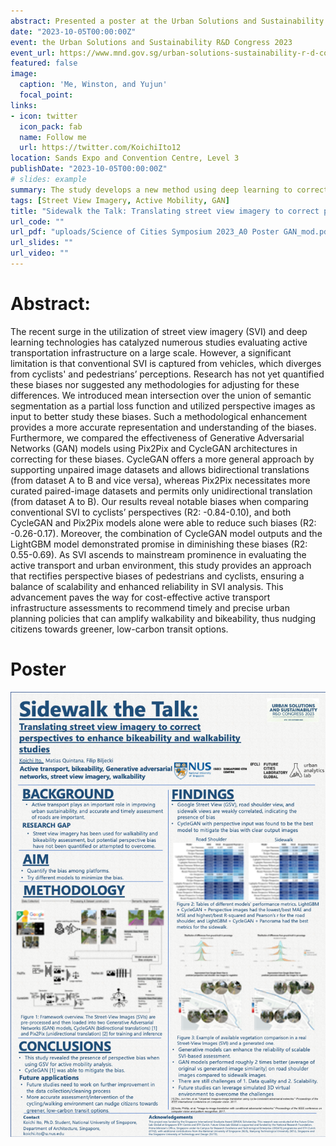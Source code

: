 ```yaml
---
abstract: Presented a poster at the Urban Solutions and Sustainability R&D Congress
date: "2023-10-05T00:00:00Z"
event: the Urban Solutions and Sustainability R&D Congress 2023
event_url: https://www.mnd.gov.sg/urban-solutions-sustainability-r-d-congress-2023
featured: false
image:
  caption: 'Me, Winston, and Yujun'
  focal_point: 
links:
- icon: twitter
  icon_pack: fab
  name: Follow me
  url: https://twitter.com/KoichiIto12
location: Sands Expo and Convention Centre, Level 3
publishDate: "2023-10-05T00:00:00Z"
# slides: example
summary: The study develops a new method using deep learning to correct perspective biases in street view imagery, improving the assessment of active transportation infrastructure from the viewpoint of cyclists and pedestrians.
tags: [Street View Imagery, Active Mobility, GAN]
title: "Sidewalk the Talk: Translating street view imagery to correct perspectives to enhance bikeability and walkability studies"
url_code: ""
url_pdf: "uploads/Science of Cities Symposium 2023_A0 Poster GAN_mod.pdf"
url_slides: ""
url_video: ""
---
```


# Abstract:
The recent surge in the utilization of street view imagery (SVI) and deep learning technologies has catalyzed numerous studies evaluating active transportation infrastructure on a large scale. However, a significant limitation is that conventional SVI is captured from vehicles, which diverges from cyclists' and pedestrians’ perceptions. Research has not yet quantified these biases nor suggested any methodologies for adjusting for these differences. We introduced mean intersection over the union of semantic segmentation as a partial loss function and utilized perspective images as input to better study these biases. Such a methodological enhancement provides a more accurate representation and understanding of the biases. Furthermore, we compared the effectiveness of  Generative Adversarial Networks (GAN) models using Pix2Pix and CycleGAN architectures in correcting for these biases. CycleGAN offers a more general approach by supporting unpaired image datasets and allows bidirectional translations (from dataset A to B and vice versa), whereas Pix2Pix necessitates more curated paired-image datasets and permits only unidirectional translation (from dataset A to B). Our results reveal notable biases when comparing conventional SVI to cyclists’ perspectives (R2: -0.84-0.10), and both CycleGAN and Pix2Pix models alone were able to reduce such biases (R2: -0.26-0.17). Moreover, the combination of CycleGAN model outputs and the LightGBM model demonstrated promise in diminishing these biases (R2: 0.55-0.69). As SVI ascends to mainstream prominence in evaluating the active transport and urban environment, this study provides an approach that rectifies perspective biases of pedestrians and cyclists,  ensuring a balance of scalability and enhanced reliability in SVI analysis. This advancement paves the way for cost-effective active transport infrastructure assessments to recommend timely and precise urban planning policies that can amplify walkability and bikeability, thus nudging citizens towards greener, low-carbon transit options. 

# Poster
![img](image.png "Poster")

